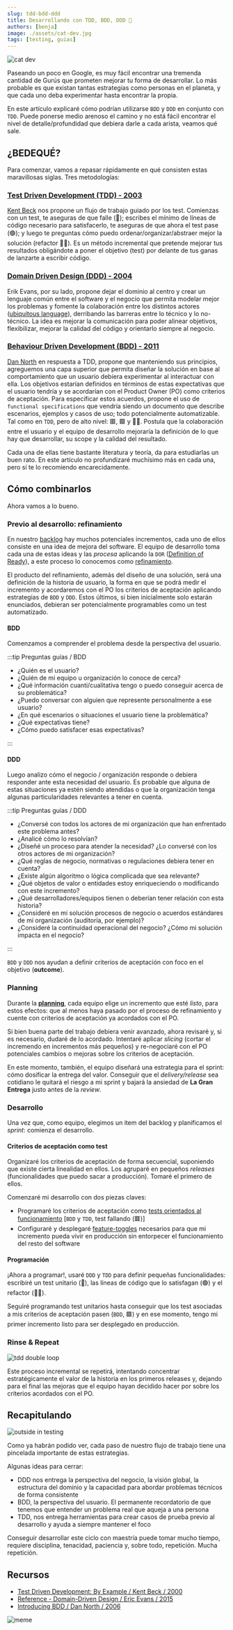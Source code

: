 ```yaml
---
slug: tdd-bdd-ddd
title: Desarrollando con TDD, BDD, DDD 🥲
authors: [benja]
image: ./assets/cat-dev.jpg
tags: [testing, guias]
---
```


![cat dev](./assets/cat-dev.jpg)

Paseando un poco en Google, es muy fácil encontrar una tremenda cantidad de Gurús que prometen
mejorar tu forma de desarrollar. Lo más probable es que existan tantas estrategias como personas en el planeta, y que cada uno deba experimentar hasta encontrar la propia.

En este artículo explicaré cómo podrían utilizarse `BDD` y `DDD` en conjunto con `TDD`. Puede ponerse medio arenoso el camino
y no está fácil encontrar el nivel de detalle/profundidad
que debiera darle a cada arista, veamos qué sale.

<!--truncate-->

## ¿BEDEQUÉ?

Para comenzar, vamos a repasar rápidamente en qué consisten estas maravillosas siglas. Tres metodologías:

### [Test Driven Development (TDD) - 2003](https://en.wikipedia.org/wiki/Test-driven_development)

[Kent Beck](https://www.kentbeck.com) nos propone un flujo de trabajo guiado por los test. Comienzas con un test, te aseguras
de que falle (🔴); escribes el mínimo de líneas de código necesario para satisfacerlo, te aseguras de que ahora el test pase (🟢);
y luego te preguntas cómo puedo ordenar/organizar/abstraer mejor la solución (refactor 👨‍🏭). Es un método incremental que pretende
mejorar tus resultados obligándote a poner el objetivo (test) por delante de tus ganas de lanzarte a escribir código.

### [Domain Driven Design (DDD) - 2004](https://www.amazon.com/-/es/Eric-Evans/dp/0321125215)

Erik Evans, por su lado, propone dejar el dominio al centro y crear un lenguaje común entre el software y el negocio que permita modelar
mejor los problemas y fomente la colaboración entre los distintos actores
([ubiquitous language](https://martinfowler.com/bliki/UbiquitousLanguage.html)), derribando las barreras entre lo técnico
y lo no-técnico. La idea es mejorar la comunicación para poder alinear objetivos, flexibilizar, mejorar la calidad del código y
orientarlo siempre al negocio.

### [Behaviour Driven Development (BDD) - 2011](https://www.amazon.com/RSpec-Book-Behaviour-Development-Cucumber/dp/1934356379)

[Dan North](https://dannorth.net) en respuesta a TDD, propone que manteniendo sus principios, agreguemos una capa superior que
permita diseñar la solución en base al comportamiento que un usuario debiera experimentar al interactuar con ella. Los objetivos
estarían definidos en términos de estas expectativas que el usuario tendría y se acordarían con el Product Owner (PO) como criterios
de aceptación. Para especificar estos acuerdos, propone el uso de `functional specifications` que vendría siendo un documento
que describe escenarios, ejemplos y casos de uso; todo potencialmente automatizable. Tal como en `TDD`, pero de alto nivel: 🟥, 🟩 y 👨‍🏭. Postula que la colaboración entre el usuario
y el equipo de desarrollo mejoraría la definición de lo que hay que desarrollar, su scope y la calidad del resultado.

Cada una de ellas tiene bastante literatura y teoría, da para estudiarlas un buen rato. En este artículo no profundizaré
muchísimo más en cada una, pero sí te lo recomiendo encarecidamente.

## Cómo combinarlos

Ahora vamos a lo bueno.

### Previo al desarrollo: refinamiento

En nuestro [backlog](https://scrumguides.org/scrum-guide.html#product-backlog) hay muchos potenciales incrementos,
cada uno de ellos consiste en una idea de mejora del software.
El equipo de desarrollo toma cada una de estas ideas y las _procesa_ aplicando la `DOR`
([Definition of Ready](https://www.scruminc.com/definition-of-ready/)), a este proceso lo conocemos como
[refinamiento](https://less.works/less/framework/product-backlog-refinement).

El producto del refinamiento, además del diseño de una solución, será una
definición de la historia de
usuario, la forma en que se podrá medir el incremento y acordaremos con el PO los criterios de aceptación aplicando estrategias de `BDD` y `DDD`.
Estos últimos, si
bien inicialmente solo estarán enunciados, debieran ser potencialmente programables como un test automatizado.

#### BDD

Comenzamos a comprender el problema desde la perspectiva del usuario.

:::tip Preguntas guías / BDD

- ¿Quién es el usuario?
- ¿Quién de mi equipo u organización lo conoce de cerca?
- ¿Qué información cuanti/cualitativa tengo o puedo conseguir acerca de su problemática?
- ¿Puedo conversar con alguien que represente personalmente a ese usuario?
- ¿En qué escenarios o situaciones el usuario tiene la problemática?
- ¿Qué expectativas tiene?
- ¿Cómo puedo satisfacer esas expectativas?

:::

#### DDD

Luego analizo cómo el negocio / organización responde o debiera responder ante esta necesidad del usuario. Es
probable que alguna de estas situaciones ya estén siendo atendidas o que la organización tenga algunas particularidades relevantes a tener en cuenta.

:::tip Preguntas guías / DDD

- ¿Conversé con todos los actores de mi organización que han enfrentado este problema antes?
- ¿Analicé cómo lo resolvían?
- ¿Diseñé un proceso para atender la necesidad? ¿Lo conversé con los otros actores de mi organización?
- ¿Qué reglas de negocio, normativas o regulaciones debiera tener en cuenta?
- ¿Existe algún algoritmo o lógica complicada que sea relevante?
- ¿Qué objetos de valor o entidades estoy enriqueciendo o
modificando con este incremento?
- ¿Qué desarrolladores/equipos tienen o deberían tener relación con esta historia?
- ¿Consideré en mi solución procesos de negocio o acuerdos estándares de mi organización (auditoría, por ejemplo)?
- ¿Consideré la continuidad operacional del negocio? ¿Cómo mi solución impacta en el negocio?

:::

`BDD` y `DDD` nos ayudan a definir criterios de aceptación con foco en el objetivo (__outcome__).

### Planning

Durante la [__planning__](https://less.works/less/framework/sprint-planning-one),
cada equipo elige un incremento que esté _listo_, para estos efectos:
que al menos haya pasado por el proceso de refinamiento y cuente con
criterios de aceptación ya acordados con el PO.

Si bien buena parte del trabajo debiera venir avanzado, ahora
revisaré y, si es necesario, dudaré de lo acordado. Intentaré aplicar
_slicing_ (cortar el incremendo en incrementos más pequeños) y re-negociaré
con el PO potenciales cambios o mejoras sobre los criterios de aceptación.

En este momento, también, el equipo diseñará una estrategia para el
sprint: cómo dosificar la entrega del valor. Conseguir que el _delivery/release_ sea cotidiano le quitará el riesgo a mi sprint y bajará la
ansiedad de __La Gran Entrega__ justo antes de la _review_.

### Desarrollo

Una vez que, como equipo, elegimos un item del backlog y planificamos el _sprint_: comienza el desarrollo.

#### Criterios de aceptación como test

Organizaré los criterios de aceptación de forma secuencial, suponiendo que
existe cierta linealidad en ellos. Los agruparé en pequeños _releases_
(funcionalidades que puedo sacar a producción). Tomaré el primero de ellos.

Comenzaré mi desarrollo con dos piezas claves:

- Programaré los criterios de aceptación como [tests orientados al funcionamiento](/testing-101/#a-orientados-al-funcionamiento-black-box) [`BDD` y `TDD`, test fallando (🟥)]
- Configuraré y desplegaré [feature-toggles](https://en.wikipedia.org/wiki/Feature_toggle) necesarios para que mi incremento pueda vivir en producción
sin entorpecer el funcionamiento del resto del software

#### Programación

¡Ahora a programar!, usaré `DDD` y `TDD` para definir pequeñas funcionalidades: escribiré un test unitario (🔴), las líneas de código que lo satisfagan (🟢) y el refactor (👨‍🏭).

Seguiré programando test unitarios hasta conseguir que los test asociadas a mis criterios de aceptación pasen (`BDD`, 🟩) y en ese momento, tengo mi primer incremento listo para ser desplegado en producción.

### Rinse & Repeat

![tdd double loop](./assets/double-tdd-schema.png)

Este proceso incremental se repetirá, intentando concentrar
estratégicamente el valor de la historia en los primeros
releases y, dejando para el final las mejoras que el
equipo hayan decidido hacer por sobre los criterios acordados con el PO.

## Recapitulando

![outside in testing](./assets/outside-in-testing.png)

Como ya habrán podido ver, cada paso de nuestro flujo de trabajo tiene una pincelada importante de estas estrategias.

Algunas ideas para cerrar:

- DDD nos entrega la perspectiva del negocio, la visión global, la estructura del dominio y la capacidad para abordar problemas técnicos de forma consistente
- BDD, la perspectiva del usuario. El permanente recordatorio de que tenemos que entender un problema real que aqueja a una persona
- TDD, nos entrega herramientas para crear casos de prueba previo al desarrollo y ayuda a siempre mantener el foco

Conseguir desarrollar este ciclo con maestría puede tomar mucho tiempo, requiere disciplina, tenacidad, paciencia y, sobre todo, repetición. Mucha repetición.

## Recursos

- [Test Driven Development: By Example / Kent Beck / 2000](https://www.amazon.com/-/es/gp/product/B095SQ9WP4/)
- [Reference - Domain-Driven Design / Eric Evans / 2015](https://www.domainlanguage.com/wp-content/uploads/2016/05/DDD_Reference_2015-03.pdf)
- [Introducing BDD / Dan North / 2006](https://dannorth.net/introducing-bdd/)

![meme](./assets/yoda-meme.jpg)
